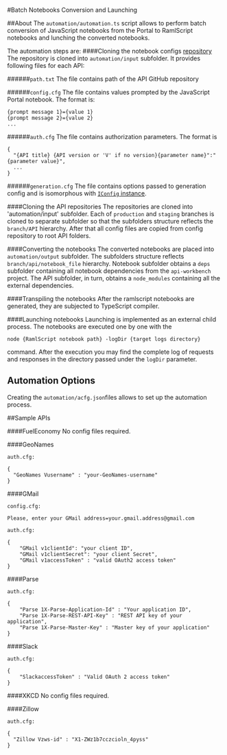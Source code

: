 #Batch Notebooks Conversion and Launching

##About
The `automation/automation.ts` script allows to perform batch conversion of JavaScript notebooks from the Portal to RamlScript notebooks and lunching the converted notebooks.

The automation steps are:
####Cloning the notebook configs [repository](https://github.com/KonstantinSviridov/notebook-configs)
The repository is cloned into `automation/input` subfolder. It provides following files for each API:

######`path.txt` 
The file contains path of the API GitHub repository

######`config.cfg`
The file contains values prompted by the JavaScript Portal notebook. The format is:
```
{prompt message 1}={value 1}
{prompt message 2}={value 2}
...
```
######`auth.cfg`
The file contains authorization parameters. The format is
```
{
  "{API title} {API version or 'V' if no version}{parameter name}":"{parameter value}",
  ...
}
```
######`generation.cfg`
The file contains options passed to generation config and is isomorphous with [`IConfig` instance](https://github.com/mulesoft-labs/api-workbench/blob/master/src/ramlscript/config.ts).

####Cloning the API repositories
The repositories are cloned into 'automation/input' subfolder. Each of `production` and `staging` branches is cloned to separate subfolder so that the subfolders structure reflects the `branch/API` hierarchy. After that all config files are copied from config repository to root API folders.

####Converting the notebooks
The converted notebooks are placed into `automation/output` subfolder. The subfolders structure reflects `branch/api/notebook_file` hierarchy. Notebook subfolder obtains a `deps` subfolder containing all notebook dependencies from the `api-workbench` project. The API subfolder, in turn, obtains a `node_modules` containing all the external dependencies.

####Transpiling the notebooks
After the ramlscript notebooks are generated, they are subjected to TypeScript compiler.

####Launching notebooks
Launching is implemented as an external child process. The notebooks are executed one by one with the
```
node {RamlScript notebook path} -logDir {target logs directory}
```
command. After the execution you may find the complete log of requests and responses in the directory passed under the `logDir` parameter.

## Automation Options
Creating the `automation/acfg.json`files allows to set up the automation process.

##Sample APIs

####FuelEconomy
No config files required.

####GeoNames
```
auth.cfg:

{
  "GeoNames Vusername" : "your-GeoNames-username"
}

```

####GMail
```
config.cfg:

Please, enter your GMail address=your.gmail.address@gmail.com
```
```
auth.cfg:

{
	"GMail v1clientId": "your client ID",
	"GMail v1clientSecret": "your client Secret",
	"GMail v1accessToken" : "valid OAuth2 access token"
}
```

####Parse
```
auth.cfg:

{
    "Parse 1X-Parse-Application-Id" : "Your application ID",
    "Parse 1X-Parse-REST-API-Key" : "REST API key of your application",
    "Parse 1X-Parse-Master-Key" : "Master key of your application"
}
```

####Slack
```
auth.cfg:

{
    "SlackaccessToken" : "Valid OAuth 2 access token"
}
```

####XKCD
No config files required.

####Zillow
```
auth.cfg:

{
  "Zillow Vzws-id" : "X1-ZWz1b7cczcioln_4pyss"
}
```

